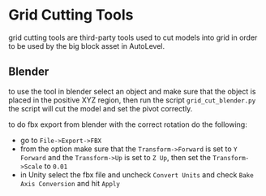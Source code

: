 # Grid Cutting Tools

grid cutting tools are third-party tools used to cut models into grid in order to be used by the big block asset in AutoLevel.

## Blender

to use the tool in blender select an object and make sure that the object is placed in the positive XYZ region, then run the script `grid_cut_blender.py` the script will cut the model and set the pivot correctly.

to do fbx export from blender with the correct rotation do the following:
* go to `File->Export->FBX`
* from the option make sure that the `Transform->Forward` is set to `Y Forward` and the `Transform->Up` is set to `Z Up`, then set the `Transform->Scale` to `0.01`
* in Unity select the fbx file and uncheck `Convert Units` and check `Bake Axis Conversion` and hit `Apply`